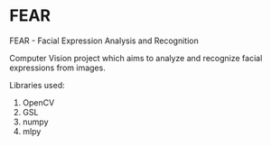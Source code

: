 FEAR
====

FEAR - Facial Expression Analysis and Recognition

Computer Vision project which aims to analyze and recognize facial expressions from images.

Libraries used:
1. OpenCV
2. GSL
3. numpy
4. mlpy
